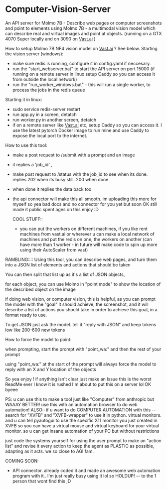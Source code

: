 # Computer-Vision-Server
An API server for Molmo 7B - Describe web pages or computer screenshots and point to elements using Molmo 7B - a multimodal vision model which can describe real and virtual images and point at objects. (running on a GTX 4070 Super locally and on 3090 on [Vast.ai](https://cloud.vast.ai/?ref_id=169168) )


How to setup Molmo 7B NF4 vision model on [Vast.ai](https://cloud.vast.ai/?ref_id=169168) ? See below. 
Starting the vision server (windows):
- make sure redis is running, configure it in config.yaml if neccesary. 
- run the "start_webserver.bat" to start the API server on port 15000 (if running on a remote server in linux setup Caddy so you can access it from outside the local network)
- run the "run_worker_windows.bat" - this will run a single worker, to process the jobs in the redis queue

Starting it in linux:
- sudo service redis-server restart
- run app.py in a screen, detatch
- run worker.py in another screen, detatch
- if on a remote server like [Vast.ai](https://cloud.vast.ai/?ref_id=169168) etc, setup Caddy so you can access it. I use the latest pytorch Docker image to run mine and use Caddy to expose the local port to the internet.

How to use this tool:
- make a post request to /submit with a prompt and an image
- it replies a 'job_id' ,
- make post request to /status with the job_id to see when its done. replies 202 when its busy still. 200 when done
- when done it replies the data back too
- the api connector will make this all smooth. im uploading this more for myself so yea bad docs and no connector for you yet but soon OK still made it public spent ages on this enjoy :D

  COOL STUFF::
  - you can put the workers on different machines, if you like rent machines from vast.ai or wherever u can make a local network of machines and put the redis on one, the workers on another (can have more than 1 worker - in future will make code to spin up more using their AutoScaler from vast)


RAMBLING::::
Using this tool, you can describe web pages, and turn them into a JSON list of elements and actions that should be taken

You can then split that list up as it's a list of JSON objects, 

for each object, you can use Molmo in "point mode" to show the location of the described object on the image

if doing web vision, or computer vision, this is helpful, as you can prompt the model with the "goal" it should achieve, the screenshot, and it will describe a list of actions you should take in order to achieve this goal, in a format ready to use. 

To get JSON just ask the model. tell it "reply with JSON" and keep tokens low like 200-600 new tokens

How to force the model to point:

when prompting, start the prompt with "point_wa:" and then the rest of your prompt

using "point_wa:" at the start of the prompt will always force the model to reply with an X and Y location of the objects

So yea enjoy ! if anything isn't clear just make an Issue this is the worst ReadMe ever I know it is rushed I'm about to put this on a server lol OK byeee

PS: u can use this to make a tool just like "Computer" from anthropic but WAAAY BETTER! use this with an automation browser to do web automation! 
ALSO:: if u want to do COMPUTER AUTOMATION with this -- search for "XVFB" and "XVFB-wrapper" to use it in python. virtual monitors. 
and u can tell pyautogui to use the specific X11 monitor you just created in XVFB so you can have a virtual mouse and virtual keyboard for your virtual monitor. 
so u can get insane automation of your PC but without restrictions

just code the systems yourself for using the user prompt to make an "action list" and revise it every action to keep the agent as PLASTIC as possible, adapting as it acts. we so close to AGI fam.

COMING SOON:
- API connector. already coded it and made an awesome web automation program with it.. I'm just really busy using it lol so HOLDUP! -- to the 1 person that wont find this ;D

  
